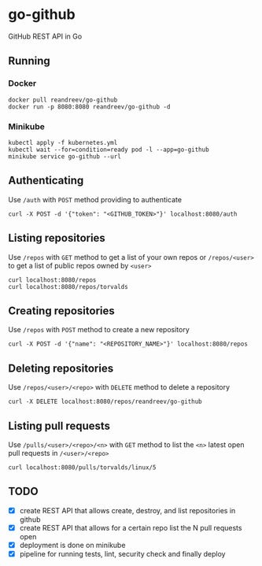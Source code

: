 # go-github
GitHub REST API in Go

## Running

### Docker

```
docker pull reandreev/go-github
docker run -p 8080:8080 reandreev/go-github -d
```

### Minikube

```
kubectl apply -f kubernetes.yml
kubectl wait --for=condition=ready pod -l --app=go-github
minikube service go-github --url
```

## Authenticating

Use `/auth` with `POST` method providing to authenticate

```
curl -X POST -d '{"token": "<GITHUB_TOKEN>"}' localhost:8080/auth
```

## Listing repositories

Use `/repos` with `GET` method to get a list of your own repos or `/repos/<user>` to get a list of public repos owned by `<user>`

```
curl localhost:8080/repos
curl localhost:8080/repos/torvalds
```

## Creating repositories

Use `/repos` with `POST` method to create a new repository

```
curl -X POST -d '{"name": "<REPOSITORY_NAME>"}' localhost:8080/repos
```

## Deleting repositories

Use `/repos/<user>/<repo>` with `DELETE` method to delete a repository

```
curl -X DELETE localhost:8080/repos/reandreev/go-github
```

## Listing pull requests

Use `/pulls/<user>/<repo>/<n>` with `GET` method to list the `<n>` latest open pull requests in `/<user>/<repo>`

```
curl localhost:8080/pulls/torvalds/linux/5
```

## TODO  
- [X] create REST API that allows create, destroy, and list repositories in github  
- [X] create REST API that allows for a certain repo list the N pull requests open  
- [X] deployment is done on minikube  
- [X] pipeline for running tests, lint, security check and finally deploy  
